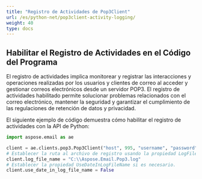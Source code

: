 ```yaml
---
title: "Registro de Actividades de Pop3Client"
url: /es/python-net/pop3client-activity-logging/
weight: 40
type: docs
---
```


## **Habilitar el Registro de Actividades en el Código del Programa**

El registro de actividades implica monitorear y registrar las interacciones y operaciones realizadas por los usuarios y clientes de correo al acceder y gestionar correos electrónicos desde un servidor POP3. El registro de actividades habilitado permite solucionar problemas relacionados con el correo electrónico, mantener la seguridad y garantizar el cumplimiento de las regulaciones de retención de datos y privacidad.

El siguiente ejemplo de código demuestra cómo habilitar el registro de actividades con la API de Python:

```py
import aspose.email as ae

client = ae.clients.pop3.Pop3Client("host", 995, "username", "password", ae.clients.SecurityOptions.AUTO)
# Establecer la ruta al archivo de registro usando la propiedad LogFileName.
client.log_file_name = "C:\\Aspose.Email.Pop3.log"
# Establecer la propiedad UseDateInLogFileName si es necesario.
client.use_date_in_log_file_name = False
```